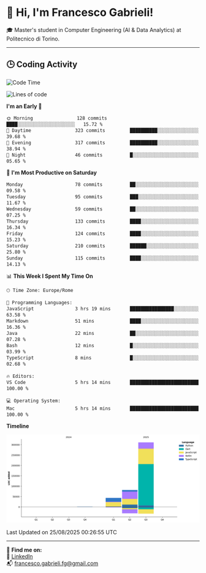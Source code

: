 # 👋 Hi, I'm Francesco Gabrieli!

🎓 Master's student in Computer Engineering (AI & Data Analytics) at Politecnico di Torino.  

---

## 🕒 Coding Activity

<!--START_SECTION:waka-->
![Code Time](http://img.shields.io/badge/Code%20Time-125%20hrs%2017%20mins-blue)

![Lines of code](https://img.shields.io/badge/From%20Hello%20World%20I%27ve%20Written-436.0%20thousand%20lines%20of%20code-blue)

**I'm an Early 🐤** 

```text
🌞 Morning                128 commits         ████░░░░░░░░░░░░░░░░░░░░░   15.72 % 
🌆 Daytime                323 commits         ██████████░░░░░░░░░░░░░░░   39.68 % 
🌃 Evening                317 commits         ██████████░░░░░░░░░░░░░░░   38.94 % 
🌙 Night                  46 commits          █░░░░░░░░░░░░░░░░░░░░░░░░   05.65 % 
```
📅 **I'm Most Productive on Saturday** 

```text
Monday                   78 commits          ██░░░░░░░░░░░░░░░░░░░░░░░   09.58 % 
Tuesday                  95 commits          ███░░░░░░░░░░░░░░░░░░░░░░   11.67 % 
Wednesday                59 commits          ██░░░░░░░░░░░░░░░░░░░░░░░   07.25 % 
Thursday                 133 commits         ████░░░░░░░░░░░░░░░░░░░░░   16.34 % 
Friday                   124 commits         ████░░░░░░░░░░░░░░░░░░░░░   15.23 % 
Saturday                 210 commits         ██████░░░░░░░░░░░░░░░░░░░   25.80 % 
Sunday                   115 commits         ████░░░░░░░░░░░░░░░░░░░░░   14.13 % 
```


📊 **This Week I Spent My Time On** 

```text
🕑︎ Time Zone: Europe/Rome

💬 Programming Languages: 
JavaScript               3 hrs 19 mins       ████████████████░░░░░░░░░   63.58 % 
Markdown                 51 mins             ████░░░░░░░░░░░░░░░░░░░░░   16.36 % 
Java                     22 mins             ██░░░░░░░░░░░░░░░░░░░░░░░   07.28 % 
Bash                     12 mins             █░░░░░░░░░░░░░░░░░░░░░░░░   03.99 % 
TypeScript               8 mins              █░░░░░░░░░░░░░░░░░░░░░░░░   02.68 % 

🔥 Editors: 
VS Code                  5 hrs 14 mins       █████████████████████████   100.00 % 

💻 Operating System: 
Mac                      5 hrs 14 mins       █████████████████████████   100.00 % 
```

**Timeline**

![Lines of Code chart](https://raw.githubusercontent.com/francescogabrieli/francescogabrieli/main/assets/bar_graph.png)


 Last Updated on 25/08/2025 00:26:55 UTC
<!--END_SECTION:waka-->


---



🔗 **Find me on:**  
💼 [LinkedIn](https://www.linkedin.com/in/francesco-gabrieli)  
📬 francesco.gabrieli.fg@gmail.com  



